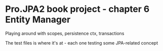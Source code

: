 # Pro.JPA2 book project - chapter 6 Entity Manager

Playing around with scopes, persistence ctx, transactions

The test files is where it's at - each one testing some JPA-related concept
